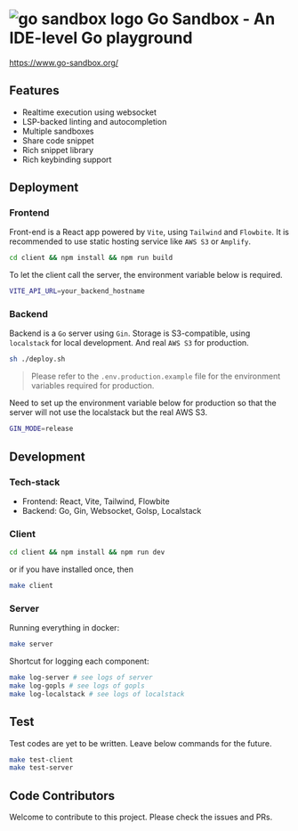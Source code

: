 # ![go sandbox logo](https://www.go-sandbox.org/favicon-32x32.png) Go Sandbox - An IDE-level Go playground

https://www.go-sandbox.org/

## Features

- Realtime execution using websocket
- LSP-backed linting and autocompletion
- Multiple sandboxes
- Share code snippet
- Rich snippet library
- Rich keybinding support

## Deployment

### Frontend
Front-end is a React app powered by `Vite`, using `Tailwind` and `Flowbite`.
It is recommended to use static hosting service like `AWS S3` or `Amplify`.

```bash
cd client && npm install && npm run build
```

To let the client call the server, the environment variable below is required.

```bash
VITE_API_URL=your_backend_hostname
```

### Backend

Backend is a `Go` server using `Gin`. Storage is S3-compatible, using `localstack` for local development. And real `AWS S3` for production.
```bash
sh ./deploy.sh
```

> Please refer to the `.env.production.example` file for the environment variables required for production.

Need to set up the environment variable below for production so that the server will not use the localstack but the real AWS S3.

```bash
GIN_MODE=release
```

## Development

### Tech-stack
- Frontend: React, Vite, Tailwind, Flowbite
- Backend: Go, Gin, Websocket, Golsp, Localstack

### Client

```bash
cd client && npm install && npm run dev
```

or if you have installed once, then

```bash
make client
```

### Server

Running everything in docker:
```bash
make server
```

Shortcut for logging each component:
```bash
make log-server # see logs of server
make log-gopls # see logs of gopls
make log-localstack # see logs of localstack
```

## Test
 Test codes are yet to be written. Leave below commands for the future.

```bash
make test-client
make test-server
```

## Code Contributors

Welcome to contribute to this project. Please check the issues and PRs.
